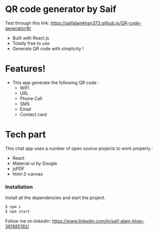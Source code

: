 # QR code generator by Saif
Test through this link: https://saifalamkhan373.github.io/QR-code-generator/#/

- Built with React.js
- Totally free to use
- Generate QR code with simplicity !

# Features!

- This app generate the following QR code :
  - WIFI
  - URL
  - Phone Call
  - SMS
  - Email
  - Contact card

# Tech part

This chat app uses a number of open source projects to work properly :

- React
- Material-ui by Google
- jsPDF
- html-2-canvas

### Installation

Install all the dependencies and start the project.

```sh
$ npm i
$ npm start
```


Follow me on linkedin: https://www.linkedin.com/in/saif-alam-khan-381885192/
